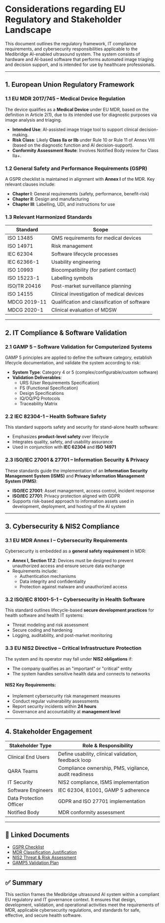 # Considerations regarding EU Regulatory and Stakeholder Landscape

This document outlines the regulatory framework, IT compliance requirements, and cybersecurity responsibilities applicable to the Medibridge AI-enabled ultrasound system. The system consists of hardware and AI-based software that performs automated image triaging and decision support, and is intended for use by healthcare professionals.

---

## 1. European Union Regulatory Framework

### 1.1 EU MDR 2017/745 – Medical Device Regulation

The device qualifies as a **Medical Device** under EU MDR, based on the definition in Article 2(1), due to its intended use for diagnostic purposes via image analysis and triaging.

- **Intended Use**: AI-assisted image triage tool to support clinical decision-making.
- **Risk Class**: Likely **Class IIa or IIb** under Rule 10 or Rule 11 of Annex VIII (based on the diagnostic function and AI decision-support).
- **Conformity Assessment Route**: Involves Notified Body review for Class IIa+.

### 1.2 General Safety and Performance Requirements (GSPR)

A GSPR checklist is maintained in alignment with **Annex I** of the MDR. Key relevant clauses include:

- **Chapter I**: General requirements (safety, performance, benefit-risk)
- **Chapter II**: Design and manufacturing
- **Chapter III**: Labelling, UDI, and instructions for use

### 1.3 Relevant Harmonized Standards

| Standard              | Scope                                      |
|-----------------------|--------------------------------------------|
| ISO 13485             | QMS requirements for medical devices       |
| ISO 14971             | Risk management                            |
| IEC 62304             | Software lifecycle processes               |
| IEC 62366-1           | Usability engineering                      |
| ISO 10993             | Biocompatibility (for patient contact)     |
| ISO 15223-1           | Labelling symbols                          |
| ISO/TR 20416          | Post-market surveillance planning          |
| ISO 14155             | Clinical investigation of medical devices  |
| MDCG 2019-11          | Qualification and classification of software |
| MDCG 2020-1            | Clinical evaluation of MDSW                |

---

## 2. IT Compliance & Software Validation

### 2.1 GAMP 5 – Software Validation for Computerized Systems

GAMP 5 principles are applied to define the software category, establish lifecycle documentation, and validate the system according to risk:

- **System Type**: Category 4 or 5 (complex/configurable/custom software)
- **Validation Deliverables**:
  - URS (User Requirements Specification)
  - FS (Functional Specification)
  - Design Specifications
  - IQ/OQ/PQ Protocols
  - Traceability Matrix

### 2.2 IEC 82304-1 – Health Software Safety

This standard supports safety and security for stand-alone health software:

- Emphasizes **product-level safety** over lifecycle
- Integrates quality, safety, and usability assurance
- Used in conjunction with **IEC 62304** and **ISO 14971**

### 2.3 ISO/IEC 27001 & 27701 – Information Security & Privacy

These standards guide the implementation of an **Information Security Management System (ISMS)** and **Privacy Information Management System (PIMS)**:

- **ISO/IEC 27001**: Asset management, access control, incident response
- **ISO/IEC 27701**: Privacy protection aligned with GDPR
- Supports risk-based approach to information assets used in development, deployment, and hosting of the AI system

---

## 3. Cybersecurity & NIS2 Compliance

### 3.1 EU MDR Annex I – Cybersecurity Requirements

Cybersecurity is embedded as a **general safety requirement** in MDR:

- **Annex I, Section 17.2**: Devices must be designed to prevent unauthorized access and ensure secure data exchange
- Requirements include:
  - Authentication mechanisms
  - Data integrity and confidentiality
  - Protection against malware and unauthorized access

### 3.2 ISO/IEC 81001-5-1 – Cybersecurity in Health Software

This standard outlines lifecycle-based **secure development practices** for health software and health IT systems:

- Threat modeling and risk assessment
- Secure coding and hardening
- Logging, auditability, and post-market monitoring

### 3.3 EU NIS2 Directive – Critical Infrastructure Protection

The system and its operator may fall under **NIS2 obligations** if:

- The company qualifies as an "important" or "critical" entity
- The system handles sensitive health data and connects to networks

#### NIS2 Key Requirements:
- Implement cybersecurity risk management measures
- Conduct regular vulnerability assessments
- Report security incidents within **24 hours**
- Governance and accountability at **management level**

---

## 4. Stakeholder Engagement

| Stakeholder Type     | Role & Responsibility                                  |
|----------------------|--------------------------------------------------------|
| Clinical End Users   | Define usability, clinical validation, feedback loop   |
| QARA Teams           | Compliance ownership, PMS, vigilance, audit readiness  |
| IT Security          | NIS2 compliance, ISMS implementation                   |
| Software Engineers   | IEC 62304, 81001, GAMP 5 adherence                     |
| Data Protection Officer | GDPR and ISO 27701 implementation                  |
| Notified Body        | MDR conformity assessment                              |

---

## 📌 Linked Documents

- [GSPR Checklist](../02-regulatory-and-stakeholders/gspr-checklist.md)
- [MDR Classification Justification](../02-regulatory-and-stakeholders/mdr-classification.md)
- [NIS2 Threat & Risk Assessment](../06-infosec-iam/nis2-risk-review.md)
- [GAMP5 Validation Plan](../05-validation/index.md)

---

## ✅ Summary

This section frames the Medibridge ultrasound AI system within a compliant EU regulatory and IT governance context. It ensures that design, development, validation, and operational activities meet the requirements of MDR, applicable cybersecurity regulations, and standards for safe, effective, and secure health software.


